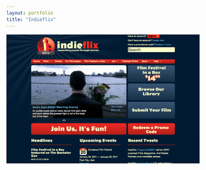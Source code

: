 ```yaml
---
layout: portfolio
title: "Indieflix"
---
```

[![Indieflix](/assets/portfolio/indieflix.png)](/assets/portfolio/indieflix.png)
